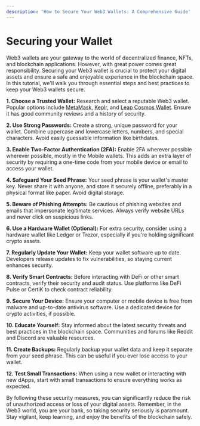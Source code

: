 ```yaml
---
description: 'How to Secure Your Web3 Wallets: A Comprehensive Guide'
---
```


# Securing your Wallet

Web3 wallets are your gateway to the world of decentralized finance, NFTs, and blockchain applications. However, with great power comes great responsibility. Securing your Web3 wallet is crucial to protect your digital assets and ensure a safe and enjoyable experience in the blockchain space. In this tutorial, we'll walk you through essential steps and best practices to keep your Web3 wallets secure.

**1. Choose a Trusted Wallet:** Research and select a reputable Web3 wallet. Popular options include [MetaMask](metamask-snap.md), [Keplr,](keplr.md) and [Leap Cosmos Wallet](leap.md). Ensure it has good community reviews and a history of security.

**2. Use Strong Passwords:** Create a strong, unique password for your wallet. Combine uppercase and lowercase letters, numbers, and special characters. Avoid easily guessable information like birthdates.&#x20;

**3. Enable Two-Factor Authentication (2FA):** Enable 2FA wherever possible wherever possible, mostly in the Mobile wallets. This adds an extra layer of security by requiring a one-time code from your mobile device or email to access your wallet.

**4. Safeguard Your Seed Phrase:** Your seed phrase is your wallet's master key. Never share it with anyone, and store it securely offline, preferably in a physical format like paper. Avoid digital storage.

**5. Beware of Phishing Attempts:** Be cautious of phishing websites and emails that impersonate legitimate services. Always verify website URLs and never click on suspicious links.

**6. Use a Hardware Wallet (Optional):** For extra security, consider using a hardware wallet like Ledger or Trezor, especially if you're holding significant crypto assets.

**7. Regularly Update Your Wallet:** Keep your wallet software up to date. Developers release updates to fix vulnerabilities, so staying current enhances security.

**8. Verify Smart Contracts:** Before interacting with DeFi or other smart contracts, verify their security and audit status. Use platforms like DeFi Pulse or CertiK to check contract reliability.

**9. Secure Your Device:** Ensure your computer or mobile device is free from malware and up-to-date antivirus software. Use a dedicated device for crypto activities, if possible.

**10. Educate Yourself:** Stay informed about the latest security threats and best practices in the blockchain space. Communities and forums like Reddit and Discord are valuable resources.

**11. Create Backups:** Regularly backup your wallet data and keep it separate from your seed phrase. This can be useful if you ever lose access to your wallet.

**12. Test Small Transactions:** When using a new wallet or interacting with new dApps, start with small transactions to ensure everything works as expected.

By following these security measures, you can significantly reduce the risk of unauthorized access or loss of your digital assets. Remember, in the Web3 world, you are your bank, so taking security seriously is paramount. Stay vigilant, keep learning, and enjoy the benefits of the blockchain safely.


